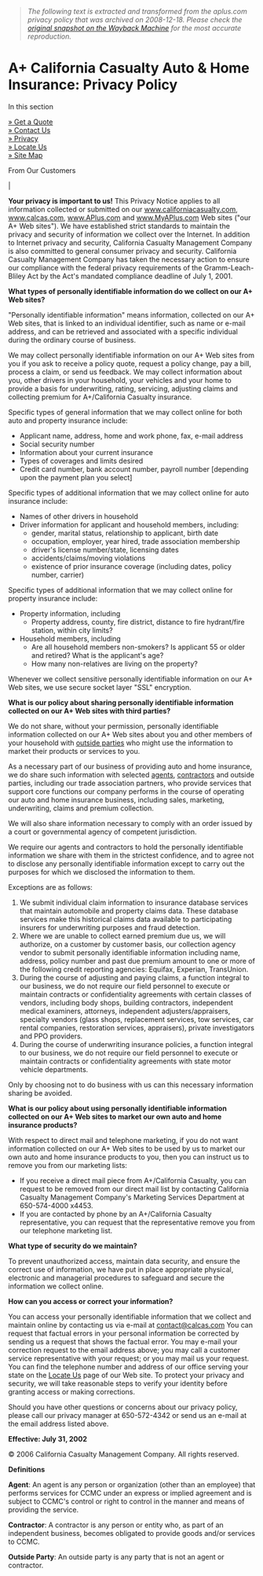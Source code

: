 > *The following text is extracted and transformed from the aplus.com privacy policy that was archived on 2008-12-18. Please check the [original snapshot on the Wayback Machine](https://web.archive.org/web/20081218031732id_/http%3A//www.aplus.com/about/pri.asp) for the most accurate reproduction.*

# A+ California Casualty Auto & Home Insurance: Privacy Policy

In this section

[» Get a Quote](https://quoting.aplus.com/autoquote)  
[» Contact Us](https://web.archive.org/about/askus.asp)  
[» Privacy](https://web.archive.org/about/pri.asp)  
[» Locate Us](https://web.archive.org/about/loc.asp)  
[» Site Map](https://web.archive.org/about/sitemap.asp)

From Our Customers

|    
  
**Your privacy is important to us!** This Privacy Notice applies to all information collected or submitted on our www.californiacasualty.com, www.calcas.com, www.APlus.com and www.MyAPlus.com Web sites ("our A+ Web sites"). We have established strict standards to maintain the privacy and security of information we collect over the Internet. In addition to Internet privacy and security, California Casualty Management Company is also committed to general consumer privacy and security. California Casualty Management Company has taken the necessary action to ensure our compliance with the federal privacy requirements of the Gramm-Leach-Bliley Act by the Act's mandated compliance deadline of July 1, 2001.

**What types of personally identifiable information do we collect on our A+ Web sites?**

"Personally identifiable information" means information, collected on our A+ Web sites, that is linked to an individual identifier, such as name or e-mail address, and can be retrieved and associated with a specific individual during the ordinary course of business.

We may collect personally identifiable information on our A+ Web sites from you if you ask to receive a policy quote, request a policy change, pay a bill, process a claim, or send us feedback. We may collect information about you, other drivers in your household, your vehicles and your home to provide a basis for underwriting, rating, servicing, adjusting claims and collecting premium for A+/California Casualty insurance.

Specific types of general information that we may collect online for both auto and property insurance include: 

  * Applicant name, address, home and work phone, fax, e-mail address 
  * Social security number 
  * Information about your current insurance 
  * Types of coverages and limits desired 
  * Credit card number, bank account number, payroll number [depending upon the payment plan you select] 

Specific types of additional information that we may collect online for auto insurance include: 
  * Names of other drivers in household 
  * Driver information for applicant and household members, including:
    * gender, marital status, relationship to applicant, birth date 
    * occupation, employer, year hired, trade association membership 
    * driver's license number/state, licensing dates 
    * accidents/claims/moving violations 
    * existence of prior insurance coverage (including dates, policy number, carrier)

Specific types of additional information that we may collect online for property insurance include: 
  * Property information, including
    * Property address, county, fire district, distance to fire hydrant/fire station, within city limits?
  * Household members, including
    * Are all household members non-smokers? Is applicant 55 or older and retired? What is the applicant's age? 
    * How many non-relatives are living on the property? 

Whenever we collect sensitive personally identifiable information on our A+ Web sites, we use secure socket layer "SSL" encryption. 

**What is our policy about sharing personally identifiable information collected on our A+ Web sites with third parties?**

We do not share, without your permission, personally identifiable information collected on our A+ Web sites about you and other members of your household with [ outside parties](https://web.archive.org/web/20081218031732id_/http%3A//www.aplus.com/about/pri.asp#OutsideParty) who might use the information to market their products or services to you.

As a necessary part of our business of providing auto and home insurance, we do share such information with selected [agents](https://web.archive.org/web/20081218031732id_/http%3A//www.aplus.com/about/pri.asp#Agent), [ contractors](https://web.archive.org/web/20081218031732id_/http%3A//www.aplus.com/about/pri.asp#Contractor) and outside parties, including our trade association partners, who provide services that support core functions our company performs in the course of operating our auto and home insurance business, including sales, marketing, underwriting, claims and premium collection. 

We will also share information necessary to comply with an order issued by a court or governmental agency of competent jurisdiction.

We require our agents and contractors to hold the personally identifiable information we share with them in the strictest confidence, and to agree not to disclose any personally identifiable information except to carry out the purposes for which we disclosed the information to them.

Exceptions are as follows: 

  1. We submit individual claim information to insurance database services that maintain automobile and property claims data. These database services make this historical claims data available to participating insurers for underwriting purposes and fraud detection. 
  2. Where we are unable to collect earned premium due us, we will authorize, on a customer by customer basis, our collection agency vendor to submit personally identifiable information including name, address, policy number and past due premium amount to one or more of the following credit reporting agencies: Equifax, Experian, TransUnion. 
  3. During the course of adjusting and paying claims, a function integral to our business, we do not require our field personnel to execute or maintain contracts or confidentiality agreements with certain classes of vendors, including body shops, building contractors, independent medical examiners, attorneys, independent adjusters/appraisers, specialty vendors (glass shops, replacement services, tow services, car rental companies, restoration services, appraisers), private investigators and PPO providers. 
  4. During the course of underwriting insurance policies, a function integral to our business, we do not require our field personnel to execute or maintain contracts or confidentiality agreements with state motor vehicle departments. 

Only by choosing not to do business with us can this necessary information sharing be avoided. 

**What is our policy about using personally identifiable information collected on our A+ Web sites to market our own auto and home insurance products?**

With respect to direct mail and telephone marketing, if you do not want information collected on our A+ Web sites to be used by us to market our own auto and home insurance products to you, then you can instruct us to remove you from our marketing lists: 

  * If you receive a direct mail piece from A+/California Casualty, you can request to be removed from our direct mail list by contacting California Casualty Management Company's Marketing Services Department at 650-574-4000 x4453. 
  * If you are contacted by phone by an A+/California Casualty representative, you can request that the representative remove you from our telephone marketing list. 

**What type of security do we maintain?**

To prevent unauthorized access, maintain data security, and ensure the correct use of information, we have put in place appropriate physical, electronic and managerial procedures to safeguard and secure the information we collect online. 

**How can you access or correct your information?**

You can access your personally identifiable information that we collect and maintain online by contacting us via e-mail at [contact@calcas.com](mailto:contact@calcas.com) You can request that factual errors in your personal information be corrected by sending us a request that shows the factual error. You may e-mail your correction request to the email address above; you may call a customer service representative with your request; or you may mail us your request. You can find the telephone number and address of our office serving your state on the [Locate Us](http://www.aplus.com/Corporate/about/loc.asp) page of our Web site. To protect your privacy and security, we will take reasonable steps to verify your identity before granting access or making corrections. 

Should you have other questions or concerns about our privacy policy, please call our privacy manager at 650-572-4342 or send us an e-mail at the email address listed above. 

**Effective: July 31, 2002**

© 2006 California Casualty Management Company. All rights reserved. 

**Definitions**

**Agent**: An agent is any person or organization (other than an employee) that performs services for CCMC under an express or implied agreement and is subject to CCMC's control or right to control in the manner and means of providing the service. 

**Contractor**: A contractor is any person or entity who, as part of an independent business, becomes obligated to provide goods and/or services to CCMC. 

**Outside Party**: An outside party is any party that is not an agent or contractor. 
